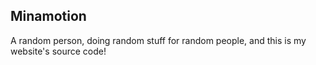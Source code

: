 ## Minamotion
A random person, doing random stuff for random people, and this is my website's source code!